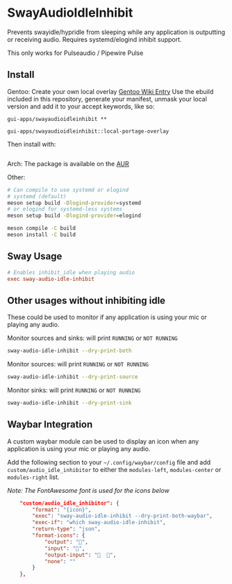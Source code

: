 # SwayAudioIdleInhibit

Prevents swayidle/hypridle from sleeping while any application is outputting or
receiving audio. Requires systemd/elogind inhibit support.

This only works for Pulseaudio / Pipewire Pulse

## Install

Gentoo:
Create your own local overlay [Gentoo Wiki Entry](https://wiki.gentoo.org/wiki/Creating_an_ebuild_repository)
Use the ebuild included in this repository, generate your manifest, unmask your local version and add it to your accept keywords, like so:

```/etc/portage/package.accept_keywords/swayaudioidleinhibit:
gui-apps/swayaudioidleinhibit **
```
```/etc/portage/package.unmask/swayaudioidleinhibit:
gui-apps/swayaudioidleinhibit::local-portage-overlay
```
Then install with:
```emerge gui-apps/swayaudioidleinhibit
```

Arch:
The package is available on the [AUR](https://aur.archlinux.org/packages/sway-audio-idle-inhibit-git/)

Other:

```zsh
# Can compile to use systemd or elogind
# systemd (default)
meson setup build -Dlogind-provider=systemd
# or elogind for systemd-less systems
meson setup build -Dlogind-provider=elogind

meson compile -C build
meson install -C build
```

## Sway Usage

```ini
# Enables inhibit_idle when playing audio
exec sway-audio-idle-inhibit
```

## Other usages without inhibiting idle

These could be used to monitor if any application is using your mic or playing
any audio.

Monitor sources and sinks: will print `RUNNING` or `NOT RUNNING`

```zsh
sway-audio-idle-inhibit --dry-print-both
```

Monitor sources: will print `RUNNING` or `NOT RUNNING`

```zsh
sway-audio-idle-inhibit --dry-print-source
```

Monitor sinks: will print `RUNNING` or `NOT RUNNING`

```zsh
sway-audio-idle-inhibit --dry-print-sink
```

## Waybar Integration

A custom waybar module can be used to display an icon when any application is
using your mic or playing any audio.

Add the following section to your `~/.config/waybar/config` file and add
`custom/audio_idle_inhibitor` to either the `modules-left`, `modules-center`
or `modules-right` list.

*Note: The FontAwesome font is used for the icons below*

```json
	"custom/audio_idle_inhibitor": {
		"format": "{icon}",
		"exec": "sway-audio-idle-inhibit --dry-print-both-waybar",
		"exec-if": "which sway-audio-idle-inhibit",
		"return-type": "json",
		"format-icons": {
			"output": "",
			"input": "",
			"output-input": "  ",
			"none": ""
		}
	},
```
